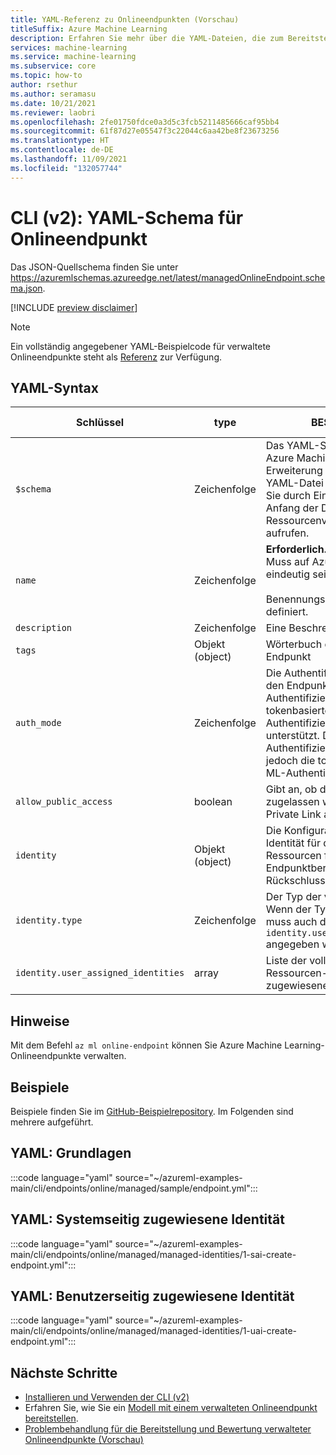 ```yaml
---
title: YAML-Referenz zu Onlineendpunkten (Vorschau)
titleSuffix: Azure Machine Learning
description: Erfahren Sie mehr über die YAML-Dateien, die zum Bereitstellen von Modellen als Onlineendpunkte verwendet werden.
services: machine-learning
ms.service: machine-learning
ms.subservice: core
ms.topic: how-to
author: rsethur
ms.author: seramasu
ms.date: 10/21/2021
ms.reviewer: laobri
ms.openlocfilehash: 2fe01750fdce0a3d5c3fcb5211485666caf95bb4
ms.sourcegitcommit: 61f87d27e05547f3c22044c6aa42be8f23673256
ms.translationtype: HT
ms.contentlocale: de-DE
ms.lasthandoff: 11/09/2021
ms.locfileid: "132057744"
---
```

# <a name="cli-v2-online-endpoint-yaml-schema"></a>CLI (v2): YAML-Schema für Onlineendpunkt

Das JSON-Quellschema finden Sie unter https://azuremlschemas.azureedge.net/latest/managedOnlineEndpoint.schema.json.

[!INCLUDE [preview disclaimer](../../includes/machine-learning-preview-generic-disclaimer.md)]

> [!NOTE]
> Ein vollständig angegebener YAML-Beispielcode für verwaltete Onlineendpunkte steht als [Referenz](https://azuremlschemas.azureedge.net/latest/managedOnlineEndpoint.template.yaml) zur Verfügung.

## <a name="yaml-syntax"></a>YAML-Syntax

| Schlüssel | type | BESCHREIBUNG | Zulässige Werte | Standardwert |
| --- | ---- | ----------- | -------------- | ------------- |
| `$schema` | Zeichenfolge | Das YAML-Schema. Wenn Sie die Azure Machine Learning VS Code-Erweiterung verwenden, um die YAML-Datei zu erstellen, können Sie durch Einfügen von `$schema` am Anfang der Datei Schema- und Ressourcenvervollständigungen aufrufen. | | |
| `name` | Zeichenfolge | **Erforderlich.** Name des Endpunkts. Muss auf Azure-Regionsebene eindeutig sein. <br><br> Benennungsregeln sind [hier](how-to-manage-quotas.md#azure-machine-learning-managed-online-endpoints-preview) definiert.| | |
| `description` | Zeichenfolge | Eine Beschreibung des Endpunkts | | |
| `tags` | Objekt (object) | Wörterbuch der Tags für den Endpunkt | | |
| `auth_mode` | Zeichenfolge | Die Authentifizierungsmethode für den Endpunkt Die schlüsselbasierte Authentifizierung und die tokenbasierte Azure ML-Authentifizierung werden unterstützt. Die schlüsselbasierte Authentifizierung läuft nicht ab, jedoch die tokenbasierte Azure ML-Authentifizierung. | `key`, `aml_token` | `key` |
| `allow_public_access` | boolean | Gibt an, ob der öffentliche Zugriff zugelassen werden soll, wenn Private Link aktiviert ist. | | `true` |
| `identity` | Objekt (object) | Die Konfiguration der verwalteten Identität für den Zugriff auf Azure-Ressourcen für die Endpunktbereitstellung und den Rückschluss. | | |
| `identity.type` | Zeichenfolge | Der Typ der verwalteten Identität. Wenn der Typ `user_assigned` ist, muss auch die Eigenschaft `identity.user_assigned_identities` angegeben werden. | `system_assigned`, `user_assigned` | |
| `identity.user_assigned_identities` | array | Liste der vollqualifizierten Ressourcen-IDs der vom Benutzer zugewiesenen Identitäten. | | |

## <a name="remarks"></a>Hinweise

Mit dem Befehl `az ml online-endpoint` können Sie Azure Machine Learning-Onlineendpunkte verwalten.

## <a name="examples"></a>Beispiele

Beispiele finden Sie im [GitHub-Beispielrepository](https://github.com/Azure/azureml-examples/tree/main/cli/endpoints/batch). Im Folgenden sind mehrere aufgeführt.

## <a name="yaml-basic"></a>YAML: Grundlagen

:::code language="yaml" source="~/azureml-examples-main/cli/endpoints/online/managed/sample/endpoint.yml":::

## <a name="yaml-system-assigned-identity"></a>YAML: Systemseitig zugewiesene Identität

:::code language="yaml" source="~/azureml-examples-main/cli/endpoints/online/managed/managed-identities/1-sai-create-endpoint.yml":::

## <a name="yaml-user-assigned-identity"></a>YAML: Benutzerseitig zugewiesene Identität

:::code language="yaml" source="~/azureml-examples-main/cli/endpoints/online/managed/managed-identities/1-uai-create-endpoint.yml":::

## <a name="next-steps"></a>Nächste Schritte

- [Installieren und Verwenden der CLI (v2)](how-to-configure-cli.md)
- Erfahren Sie, wie Sie ein [Modell mit einem verwalteten Onlineendpunkt bereitstellen](how-to-deploy-managed-online-endpoints.md).
- [Problembehandlung für die Bereitstellung und Bewertung verwalteter Onlineendpunkte (Vorschau)](./how-to-troubleshoot-online-endpoints.md)